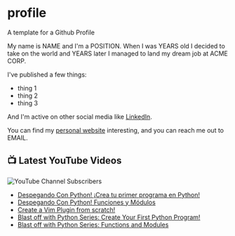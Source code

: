 # profile
A template for a Github Profile

My name is NAME and I'm a POSITION. When I was YEARS old I decided to take on the world and YEARS later I managed to land my dream job at ACME CORP.

I've published a few things:

* thing 1
* thing 2
* thing 3

And I'm active on other social media like [LinkedIn](https://www.linkedin.com/in/NICKNAME).

You can find my [personal website](https://example.com) interesting, and you can reach me out to EMAIL.


## 📺 Latest YouTube Videos

![YouTube Channel Subscribers](https://img.shields.io/youtube/channel/subscribers/UCt56bfntHoZFI60G5NIiTww?label=YouTube%20Subscribers&style=social)

<!-- YOUTUBE-VIDEOS-LIST:START -->
- [Despegando Con Python! ¡Crea tu primer programa en Python!](https://www.youtube.com/watch?v=D7E-1SIN-jk)
- [Despegando Con Python! Funciones y Módulos](https://www.youtube.com/watch?v=51npm0NCNXk)
- [Create a Vim Plugin from scratch!](https://www.youtube.com/watch?v=x9633RtLnyA)
- [Blast off with Python Series: Create Your First Python Program!](https://www.youtube.com/watch?v=opuNrvMRNSw)
- [Blast off with Python Series: Functions and Modules](https://www.youtube.com/watch?v=4NMm9frfdQQ)
<!-- YOUTUBE-VIDEOS-LIST:END -->
